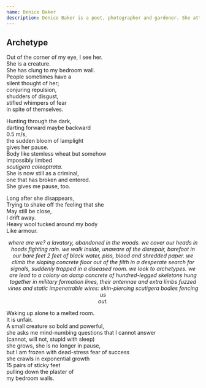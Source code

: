 ```yaml
---
name: Denice Baker
description: Denice Baker is a poet, photographer and gardener. She attended Western University, majoring in Comparative Literature with a minor in Creative Writing. She currently resides in London, ON.
---
```


<div class="poem">
  <h2>Archetype</h2>
  <p>
    Out of the corner of my eye, I see her.<br>
    She is a creature.<br>
    She has clung to my bedroom wall.<br>
    People sometimes have a<br>
    silent thought of her;<br>
    conjuring repulsion,<br>
    shudders of disgust,<br>
    stifled whimpers of fear<br>
    in spite of themselves.</p>
    <p>Hunting through the dark,<br>
    darting forward maybe backward<br>
    0.5 m/s,<br>
    the sudden bloom of lamplight<br>
    gives her pause.<br>
    Body like stemless wheat but somehow<br>
    impossibly limbed<br>
    <em>scutigera coleoptrata</em>.<br>
    She is now still as a criminal,<br>
    one that has broken and entered.<br>
    She gives me pause, too.</p>
    <p>Long after she disappears,<br>
    Trying to shake off the feeling that she<br>
    May still be close,<br>
    I drift away.<br>
    Heavy wool tucked around my body<br>
    Like armour.</p>
    <p style="text-align: center;"><em>where are we? a lavatory, abandoned in the woods. we cover our heads in hoods fighting rain. we walk inside, unaware of the disrepair, barefoot in our bare feet 2 feet of black water, piss, blood and shredded paper. we climb the sloping concrete floor out of the filth in a desperate search for signals, suddenly trapped in a diseased room. we look to archetypes. we are lead to a colony on damp concrete of hundred-legged skeletons hung together in military formation lines, their antennae and extra limbs fuzzed vines and static impenetrable wires: skin-piercing scutigera bodies fencing us</em><br>
    <em>out.</em></p>
    <p>Waking up alone to a melted room.<br>
    It is unfair.<br>
    A small creature so bold and powerful,<br>
    she asks me mind-numbing questions that I cannot answer<br>
    (cannot, will not, stupid with sleep)<br>
    she grows, she is no longer in pause,<br>
    but I am frozen with dead-stress fear of success<br>
    she crawls in exponential growth<br>
    15 pairs of sticky feet<br>
    pulling down the plaster of<br>
    my bedroom walls.</p>
</div>
